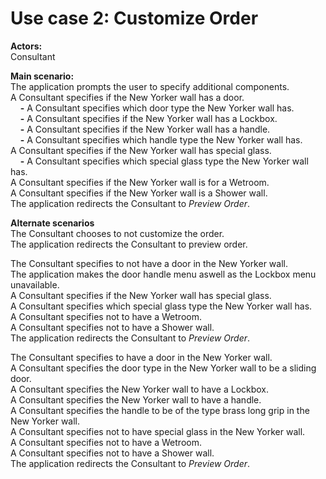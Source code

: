 # Use case 2: Customize Order

**Actors:**  
Consultant

**Main scenario:**  
The application prompts the user to specify additional components.  
A Consultant specifies if the New Yorker wall has a door.  
&nbsp;&nbsp;&nbsp; **-** A Consultant specifies which door type the New Yorker wall has.  
&nbsp;&nbsp;&nbsp; **-** A Consultant specifies if the New Yorker wall has a Lockbox.  
&nbsp;&nbsp;&nbsp; **-** A Consultant specifies if the New Yorker wall has a handle.  
&nbsp;&nbsp;&nbsp; **-** A Consultant specifies which handle type the New Yorker wall has.  
A Consultant specifies if the New Yorker wall has special glass.  
&nbsp;&nbsp;&nbsp; **-** A Consultant specifies which special glass type the New Yorker wall has.  
A Consultant specifies if the New Yorker wall is for a Wetroom.  
A Consultant specifies if the New Yorker wall is a Shower wall.  
The application redirects the Consultant to *Preview Order*.


**Alternate scenarios**  
The Consultant chooses to not customize the order.  
The application redirects the Consultant to preview order.  

The Consultant specifies to not have a door in the New Yorker wall.  
The application makes the door handle menu aswell as the Lockbox menu unavailable.  
A Consultant specifies if the New Yorker wall has special glass.  
A Consultant specifies which special glass type the New Yorker wall has.  
A Consultant specifies not to have a Wetroom.  
A Consultant specifies not to have a Shower wall.  
The application redirects the Consultant to *Preview Order*.

The Consultant specifies to have a door in the New Yorker wall.  
A Consultant specifies the door type in the New Yorker wall to be a sliding door.  
A Consultant specifies the New Yorker wall to have a Lockbox.  
A Consultant specifies the New Yorker wall to have a handle.   
A Consultant specifies the handle to be of the type brass long grip in the New Yorker wall.   
A Consultant specifies not to have special glass in the New Yorker wall.   
A Consultant specifies not to have a Wetroom.  
A Consultant specifies not to have a Shower wall.  
The application redirects the Consultant to *Preview Order*.
